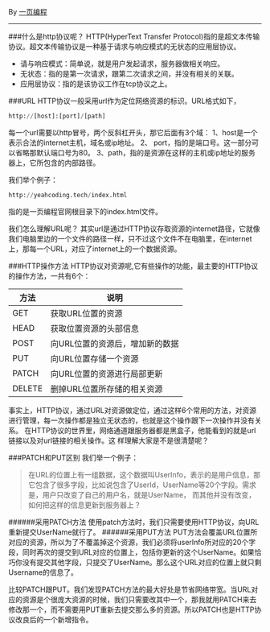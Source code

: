 By  [一页编程](http://www.jianshu.com/users/c3ea87d65161/)
***
###什么是http协议呢？
HTTP(HyperText Transfer Protocol)指的是超文本传输协议。超文本传输协议是一种基于请求与响应模式的无状态的应用层协议。
- 请与响应模式：简单说，就是用户发起请求，服务器做相关响应。
- 无状态：指的是第一次请求，跟第二次请求之间，并没有相关的关联。
- 应用层协议：指的是该协议工作在tcp协议之上。

###URL
HTTP协议一般采用url作为定位网络资源的标识。URL格式如下，
```python
http://[host]:[port]/[path]
```
每一个url需要以http冒号，两个反斜杠开头，那它后面有3个域：
1、host是一个表示合法的internet主机，域名或ip地址。
2、 port，指的是端口号。这一部分可以省略那默认端口号为80。
3、path，指的是资源在这样的主机或ip地址的服务器上，它所包含的内部路径。

我们举个例子：
```python
http://yeahcoding.tech/index.html
```
指的是一页编程官网根目录下的index.html文件。

我们怎么理解URL呢？
其实url是通过HTTP协议存取资源的internet路径，它就像我们电脑里边的一个文件的路径一样，只不过这个文件不在电脑里，在internet上，那每一个URL，对应了internet上的一个数据资源。

###HTTP操作方法
HTTP协议对资源呢,它有些操作的功能，最主要的HTTP协议的操作方法，一共有6个：

方法 | 说明
------------- | -------------
GET | 获取URL位置的资源
HEAD | 获取位置资源的头部信息
POST | 向URL位置的资源后，增加新的数据
PUT | 向URL位置存储一个资源
PATCH | 向URL位置的资源进行局部更新
DELETE | 删掉URL位置所存储的相关资源

事实上，HTTP协议，通过URL对资源做定位，通过这样6个常用的方法，对资源进行管理，每一次操作都是独立无状态的，也就是这个操作跟下一次操作并没有关系。
在HTTP协议的世界里，网络通道跟服务器都是黑盒子，他能看到的就是url链接以及对url链接的相关操作。这
样理解大家是不是很清楚呢？

###PATCH和PUT区别
我们举一个例子：
>在URL的位置上有一组数据，这个数据叫UserInfo，表示的是用户信息，那它包含了很多字段，比如说包含了UserId，UserName等20个字段。需求是，用户只改变了自己的用户名，就是UserName， 而其他并没有改变，如何把这样的信息更新到服务器上？

######采用PATCH方法
使用patch方法时，我们只需要使用HTTP协议，向URL重新提交UserName就行了。
######采用PUT方法
PUT方法会覆盖URL位置所对应的资源，所以为了不覆盖掉这个资源，我们必须将userInfo所对应的20个字段，同时再次的提交到URL对应的位置上，包括你更新的这个UserName。如果恰巧你没有提交其他字段，只提交了UserName。那么这个URL对应的位置上就只剩Username的信息了。

比较PATCH跟PUT。我们发现PATCH方法的最大好处是节省网络带宽。当URL对应的资源是个很庞大资源的时候，我们只需要改其中一个，那我就用PATCH来去修改那一个，而不需要用PUT重新去提交那么多的资源。所以PATCH也是HTTP协议改良后的一个新增指令。